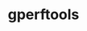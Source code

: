 ---
title: "gperftools"
layout: cache
categories: [package, v0.21.0]
meta: {"versions": ["2.13"], "compilers": ["cce@=15.0.1", "gcc@=11.4.0", "gcc@=9.4.0", "oneapi@=2023.2.0"], "oss": ["rhel8", "ubuntu20.04"], "platforms": ["linux"], "targets": ["neoverse_v1", "ppc64le", "x86_64_v3", "zen4"], "stacks": ["e4s", "e4s-cray-rhel", "e4s-neoverse_v1", "e4s-oneapi", "e4s-power", "e4s-rocm-external", "root"], "num_specs": 5, "num_specs_by_stack": {"e4s-cray-rhel": 1, "root": 5, "e4s-power": 1, "e4s-neoverse_v1": 1, "e4s": 1, "e4s-rocm-external": 1, "e4s-oneapi": 1}}
spec_details: [{"hash": "v4sde2glhxa223y45xwzfp6ms25s7weh", "compiler": "cce@=15.0.1", "versions": ["2.13"], "os": "rhel8", "platform": "linux", "target": "zen4", "variants": ["build_system=autotools", "+debugalloc", "~dynamic_sized_delete_support", "+libunwind", "~sized_delete"], "stacks": ["e4s-cray-rhel", "root"], "size": "-", "tarball": "https://binaries.spack.io/v0.21.0/build_cache/linux-rhel8-zen4/cce-15.0.1/gperftools-2.13/linux-rhel8-zen4-cce-15.0.1-gperftools-2.13-v4sde2glhxa223y45xwzfp6ms25s7weh.spack"}, {"hash": "zw4eyhnku6tyxs4t3ebdxurz7iy6q62u", "compiler": "gcc@=9.4.0", "versions": ["2.13"], "os": "ubuntu20.04", "platform": "linux", "target": "ppc64le", "variants": ["build_system=autotools", "+debugalloc", "~dynamic_sized_delete_support", "+libunwind", "~sized_delete"], "stacks": ["root", "e4s-power"], "size": "-", "tarball": "https://binaries.spack.io/v0.21.0/build_cache/linux-ubuntu20.04-ppc64le/gcc-9.4.0/gperftools-2.13/linux-ubuntu20.04-ppc64le-gcc-9.4.0-gperftools-2.13-zw4eyhnku6tyxs4t3ebdxurz7iy6q62u.spack"}, {"hash": "da725ll6zmyf66ymwklekrxyw4cdqeeb", "compiler": "gcc@=11.4.0", "versions": ["2.13"], "os": "ubuntu20.04", "platform": "linux", "target": "neoverse_v1", "variants": ["build_system=autotools", "+debugalloc", "~dynamic_sized_delete_support", "+libunwind", "~sized_delete"], "stacks": ["root", "e4s-neoverse_v1"], "size": "-", "tarball": "https://binaries.spack.io/v0.21.0/build_cache/linux-ubuntu20.04-neoverse_v1/gcc-11.4.0/gperftools-2.13/linux-ubuntu20.04-neoverse_v1-gcc-11.4.0-gperftools-2.13-da725ll6zmyf66ymwklekrxyw4cdqeeb.spack"}, {"hash": "ya3qs2f5tofam7mivqk326n6ondplqfp", "compiler": "gcc@=11.4.0", "versions": ["2.13"], "os": "ubuntu20.04", "platform": "linux", "target": "x86_64_v3", "variants": ["build_system=autotools", "+debugalloc", "~dynamic_sized_delete_support", "+libunwind", "~sized_delete"], "stacks": ["root", "e4s", "e4s-rocm-external"], "size": "-", "tarball": "https://binaries.spack.io/v0.21.0/build_cache/linux-ubuntu20.04-x86_64_v3/gcc-11.4.0/gperftools-2.13/linux-ubuntu20.04-x86_64_v3-gcc-11.4.0-gperftools-2.13-ya3qs2f5tofam7mivqk326n6ondplqfp.spack"}, {"hash": "4zzl2t2cxuvn6tcuz3czu5oktgutiv6f", "compiler": "oneapi@=2023.2.0", "versions": ["2.13"], "os": "ubuntu20.04", "platform": "linux", "target": "x86_64_v3", "variants": ["build_system=autotools", "+debugalloc", "~dynamic_sized_delete_support", "+libunwind", "~sized_delete"], "stacks": ["e4s-oneapi", "root"], "size": "-", "tarball": "https://binaries.spack.io/v0.21.0/build_cache/linux-ubuntu20.04-x86_64_v3/oneapi-2023.2.0/gperftools-2.13/linux-ubuntu20.04-x86_64_v3-oneapi-2023.2.0-gperftools-2.13-4zzl2t2cxuvn6tcuz3czu5oktgutiv6f.spack"}]
---